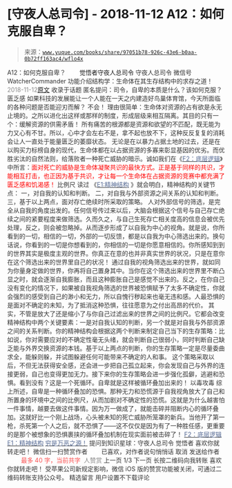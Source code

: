 # [守夜人总司令] - 2018-11-12 A12：如何克服自卑？

> 来源：[`www.yuque.com/books/share/97051b78-926c-43e6-b0aa-0b72ff163ac4/wflo4x`](https://www.yuque.com/books/share/97051b78-926c-43e6-b0aa-0b72ff163ac4/wflo4x)

<ne-p id="520f42f3293818f927861ebbd5b15da4_p_0" data-lake-id="520f42f3293818f927861ebbd5b15da4_p_0"><ne-text id="u94c435aa" style="color: rgb(51, 51, 51);">A12：如何克服自卑？</ne-text></ne-p> <ne-p id="d1ef4fd460fa434473259218b93f23e5" data-lake-id="d1ef4fd460fa434473259218b93f23e5"><ne-text id="u489fb3a8" ne-fontsize="12" style="color: rgb(255, 255, 255);">原创</ne-text><ne-text id="ua7247bf7" ne-fontsize="14">觉悟者</ne-text><ne-text id="u5ffff59a" ne-fontsize="14">守夜人总司令</ne-text></ne-p> <ne-p id="46614161406f31765b8bbcd332148414" data-lake-id="46614161406f31765b8bbcd332148414"><ne-text id="u95739af3" ne-fontsize="14" ne-bold="true" style="color: rgb(51, 51, 51);">守夜人总司令</ne-text></ne-p> <ne-p id="aecf1d2f9f602225f6e0c9c2ee2f0198" data-lake-id="aecf1d2f9f602225f6e0c9c2ee2f0198"><ne-text id="u1195f6dd" ne-fontsize="14" style="color: rgb(51, 51, 51);">微信号</ne-text><ne-text id="uf714a33e" ne-fontsize="14" style="color: rgb(51, 51, 51);">WatcherCommander</ne-text></ne-p> <ne-p id="e5cb56eb175de1084df61823b8cd1ef6" data-lake-id="e5cb56eb175de1084df61823b8cd1ef6"><ne-text id="u53ad98ff" ne-fontsize="14" style="color: rgb(51, 51, 51);">功能介绍</ne-text><ne-text id="u435be072" ne-fontsize="14" style="color: rgb(51, 51, 51);">结构学：生命体在其生存结构中的求存之道！</ne-text></ne-p> <ne-p id="237afe05dfced6b4eb3c051413e474f4" data-lake-id="237afe05dfced6b4eb3c051413e474f4"><ne-text id="ubd87c27e" style="color: rgb(140, 140, 140);">2018-11-12</ne-text>[<ne-text id="ub529ea24" ne-fontsize="14">原文</ne-text>](https://mp.weixin.qq.com/s?__biz=MzAxNDk1NjI2Mw==&mid=2247484034&idx=1&sn=db0779cd2c15dff1ae7433e284dee542&chksm=9b8a210aacfda81cd0b51cdb8a5b695b6b205cd4e9aa3b3a31c4ac0ebc85581d5d598fd348f4&scene=27#wechat_redirect&cpage=464)</ne-p> <ne-p id="a387e535da8a7bc80fe9d77f523b2c78" data-lake-id="a387e535da8a7bc80fe9d77f523b2c78"><ne-text id="uc55d8bc9" style="color: rgb(51, 51, 51);">收录于话题</ne-text></ne-p> <ne-p id="1d5ee9101ef626248d394b2a998c0b4f" data-lake-id="1d5ee9101ef626248d394b2a998c0b4f"><ne-text id="ub5fb5ce8" ne-fontsize="13" style="color: rgb(51, 51, 51);">匿名提问：司令，自卑的本质是什么？该如何克服？</ne-text></ne-p> <ne-p id="3d1fbb8db67e1e785d2c741c4923b0f9" data-lake-id="3d1fbb8db67e1e785d2c741c4923b0f9"><ne-text id="u43e0fd2b" ne-bold="true" style="color: rgb(51, 51, 51);">匮乏感</ne-text></ne-p> <ne-p id="b20e6fb5ab2fb9f2f4b75e9820a2577c" data-lake-id="b20e6fb5ab2fb9f2f4b75e9820a2577c"><ne-text id="uaac0b1e7" style="color: rgb(51, 51, 51);">如果科技的发展能让一个人能在一天之内建造好鸟巢体育馆，今天所面临的各种问题是否能迎刃而解？</ne-text></ne-p> <ne-p id="e0aefc2ac570ce85ef4ab6eef19e0e46" data-lake-id="e0aefc2ac570ce85ef4ab6eef19e0e46"><ne-text id="u22f81f51" style="color: rgb(51, 51, 51);">不会！</ne-text></ne-p> <ne-p id="80aa0c081d6aaad7abbb94d707afc147" data-lake-id="80aa0c081d6aaad7abbb94d707afc147"><ne-text id="u31b96cc2" style="color: rgb(51, 51, 51);">理由很简单：</ne-text><ne-text id="ua7cb2fbe" ne-bold="true" style="color: rgb(51, 51, 51);">生命体对资源的占有欲是永无止境的。之所以进化出这样或那样的制度，形成层级来相互隔离。其目的只有一个：缓解资源的供需矛盾！</ne-text></ne-p> <ne-p id="b70579141a450065782e8b534280be9d" data-lake-id="b70579141a450065782e8b534280be9d"><ne-text id="u5e751a06" ne-bold="true" style="color: rgb(51, 51, 51);">所有痛苦的根源都是资源和欲望的不匹配，既无能为力又心有不甘。</ne-text><ne-text id="u70de10c3" style="color: rgb(51, 51, 51);">所以，心中才会左右不是，拿不起也放不下，这种反反复复的消耗会让人一直处于能量匮乏的萎靡状态。</ne-text></ne-p> <ne-p id="3454c1b2bc0c6fb4698bb37fb5175116" data-lake-id="3454c1b2bc0c6fb4698bb37fb5175116"><ne-text id="udbdd7004" ne-bold="true" style="color: rgb(51, 51, 51);">无论是在以暴力占据土地的过去，还是在以购买力标榜自身的现代，生命体都在以占据资源的多寡来彰显基因的优劣。而优胜劣汰的自然法则，给落败者一种死亡威胁的暗示。</ne-text><ne-text id="u2394358e" style="color: rgb(51, 51, 51);">诚如我们在《</ne-text>[<ne-text id="u11a2e970" style="color: rgb(87, 107, 149);">F2：底层逻辑</ne-text>](http://mp.weixin.qq.com/s?__biz=MzAxNDk1NjI2Mw==&mid=2247483905&idx=1&sn=e13c2886d004d818f12f6981f4c4e35a&chksm=9b8a2189acfda89f1a2b2326514ec0f5e6696cb737fc89b123afad6198807fa669769a850cd3&scene=21#wechat_redirect)<ne-text id="u55bc5c48" style="color: rgb(51, 51, 51);">》中所言：</ne-text><ne-text id="u59f1d694" style="color: rgb(255, 0, 0);">面对死亡的威胁是生命体凝聚共识的最快方式。正是基于同样的共识，才能相互打击，也正因为基于共识，才让每一个生命体在占据资源的竞赛中都充满了匮乏感和饥渴感！</ne-text></ne-p> <ne-p id="95437addd71f37999ce3d450f93e4d5d" data-lake-id="95437addd71f37999ce3d450f93e4d5d"><ne-text id="u8b5aad73" ne-bold="true" style="color: rgb(51, 51, 51);">比例尺</ne-text></ne-p> <ne-p id="61ed5611e6422bf07591c199379ab299" data-lake-id="61ed5611e6422bf07591c199379ab299"><ne-text id="uc313a48d" style="color: rgb(51, 51, 51);">读过 《</ne-text>[<ne-text id="u146711aa" style="color: rgb(87, 107, 149);">E1:精神结构</ne-text>](http://mp.weixin.qq.com/s?__biz=MzAxNDk1NjI2Mw==&mid=2247483951&idx=1&sn=b8c11a2ac4777cebb5bb07c2c7fc29cc&chksm=9b8a21a7acfda8b10fcc253606d8b6f2003a333dc022fc89929894fde1c1394a01a4405ac338&scene=21#wechat_redirect) <ne-text id="u1be62afa" style="color: rgb(51, 51, 51);">》就会明白，精神结构的关键节点：</ne-text></ne-p> <ne-p id="6c37436e8068c52e7c8d87e5af9bc127" data-lake-id="6c37436e8068c52e7c8d87e5af9bc127"><ne-text id="ude62a762" ne-bold="true" style="color: rgb(51, 51, 51);">一，对自我的认知和判断</ne-text><ne-text id="u02ddaee0" style="color: rgb(51, 51, 51);">。</ne-text></ne-p> <ne-p id="3ec7d0e7e0ef16ba9654f81b063a406c" data-lake-id="3ec7d0e7e0ef16ba9654f81b063a406c"><ne-text id="u1daf0a82" ne-bold="true" style="color: rgb(51, 51, 51);">二，对自我与外部资源之间关系的认知和判断。</ne-text></ne-p> <ne-p id="b2b7a13b8524a80eb427c464ca681120" data-lake-id="b2b7a13b8524a80eb427c464ca681120"><ne-text id="u9d405907" ne-bold="true" style="color: rgb(51, 51, 51);">三，基于以上两点，面对存亡绝续时所采取的策略。</ne-text></ne-p> <ne-p id="63a5f1c75e241b29e74ff57e478c5aae" data-lake-id="63a5f1c75e241b29e74ff57e478c5aae"><ne-text id="u360c45b5" style="color: rgb(51, 51, 51);">人对外部信号的筛选，是完全从自我的角度出发的。任何信号传过来以后，大脑会根据这个信号与自己存亡绝续之间的紧要程度来做筛选。久而久之，与自己生死存亡相关度高的信息会被优先处理，反之，则会被忽略掉。从而逐步形成了以自我为中心的视角。就是说，你所看到的一切，相信的一切，外部的一切反馈，都是以自我为中心筛选出来的。换句话说，你看到的一切是你想看到的，你相信的一切是你愿意相信的。</ne-text><ne-text id="uc8de06fc" ne-bold="true" style="color: rgb(51, 51, 51);">你所感知到到的世界其实是极度主观的世界。你真正在意的也并非真实世界的状况，只是在意你在这个筛选出来的世界里自己的状况！</ne-text></ne-p> <ne-p id="3333b179a50b74eb67525cdcc3c30273" data-lake-id="3333b179a50b74eb67525cdcc3c30273"><ne-text id="u7d9f14c2" style="color: rgb(51, 51, 51);">通过自我的视角筛选出来的世界，就如同为你量身定做的世界，你再将自己置身其中。当你在这个筛选出来的世界里不断凸显之时，就会逐渐自我膨胀，而且这种膨胀自己是感觉不出来的。反之，在你自己没有变化的情况下，如果被自我视角筛选的世界被恐惧赋予了太多不确定性，你就会强烈的感受到自己的渺小和无力，所以自愧行秽起来也毫无违和感。</ne-text><ne-text id="u45c0e1c3" ne-bold="true" style="color: rgb(51, 51, 51);">人最恐惧的是面对不确定的未知，为了抵消这种恐惧，往往愿意为之付出高昂的代价。</ne-text></ne-p> <ne-p id="352641f5cd551f783353de7c1cd1dd5f" data-lake-id="352641f5cd551f783353de7c1cd1dd5f"><ne-text id="u42184751" style="color: rgb(51, 51, 51);">其实，不管是放大了还是缩小了与你自己过滤出来的世界之间的比例尺。它都会改变精神结构中两个关键要素：一是对自我认知的判断，另一个就是对自我与外部资源之间的关系判断。你的精神结构会根据这两个判断来制定自己当下的生存策略：比如说，你对需要应对的不确定性毫无头绪，就会判断自己很弱小，同时判断自己缺乏能与外界交换资源的本钱。基于以上两点的判断，你的生存策略一定是尽量委曲求全，能躲则躲，并试图躲避任何可能带来不确定的人和事。</ne-text></ne-p> <ne-p id="cc297c1b483b6fa2a4f319b8f5ff0782" data-lake-id="cc297c1b483b6fa2a4f319b8f5ff0782"><ne-text id="u6b44dfbf" style="color: rgb(51, 51, 51);">这个策略采取以后，不但无法获得安全感，还会进一步把自己孤立起来，你会发现自己与外界的连接更弱，自己也变得更加无力。接下来你的生存策略会进一步强化孤僻，逃避和恐惧。看到没有？这是一个死循环。自卑就是这样被循环叠加出来的！</ne-text></ne-p> <ne-p id="253168fa80f8831b31c6552bb546a4c4" data-lake-id="253168fa80f8831b31c6552bb546a4c4"><ne-text id="ucd65777d" ne-bold="true" style="color: rgb(51, 51, 51);">以毒攻毒</ne-text></ne-p> <ne-p id="3a16b517c265f84b37c70ec93837f9fa" data-lake-id="3a16b517c265f84b37c70ec93837f9fa"><ne-text id="u89bda637" style="color: rgb(51, 51, 51);">综上所述，自卑是一种循环叠加的恐惧。那种无力和恐慌源于自我视角放大了自己和所置身的环境中之间的比例尺，从而加剧对不确定性的恐慌。这就是为什么越害怕一件事情，越要去做这件事情。因为万一做成了，就能击碎并阻断内心的循环叠加。这就好比一个刚上战场，心头被未知的死亡威胁所笼罩的新兵。当他开了第一枪，杀死第一个人之后，就不恐惧了——这不仅仅是因为有了一种胜任感，更重要的是那个被想象的恐惧裹挟的循环叠加机制在现实面前被击碎了！</ne-text></ne-p> <ne-p id="b9b8e5f522116ac16e1aecb7505eb557" data-lake-id="b9b8e5f522116ac16e1aecb7505eb557">[<ne-text id="u57c1396c" ne-fontsize="14" style="color: rgb(87, 107, 149);">F2：底层逻辑</ne-text>](http://mp.weixin.qq.com/s?__biz=MzAxNDk1NjI2Mw==&mid=2247483905&idx=1&sn=e13c2886d004d818f12f6981f4c4e35a&chksm=9b8a2189acfda89f1a2b2326514ec0f5e6696cb737fc89b123afad6198807fa669769a850cd3&scene=21#wechat_redirect)</ne-p> <ne-p id="eed99bbac9db32d66d15f0e3306f2b67" data-lake-id="eed99bbac9db32d66d15f0e3306f2b67">[<ne-text id="u33868130" ne-fontsize="14" style="color: rgb(87, 107, 149);">E1：精神结构</ne-text>](http://mp.weixin.qq.com/s?__biz=MzAxNDk1NjI2Mw==&mid=2247483951&idx=1&sn=b8c11a2ac4777cebb5bb07c2c7fc29cc&chksm=9b8a21a7acfda8b10fcc253606d8b6f2003a333dc022fc89929894fde1c1394a01a4405ac338&scene=21#wechat_redirect)</ne-p> <ne-p id="9a3e731eaf24a0f859e6ddf8e73d699d" data-lake-id="9a3e731eaf24a0f859e6ddf8e73d699d">[<ne-text id="uabff0fc1" ne-fontsize="14" style="color: rgb(87, 107, 149);">穷是万恶之源！</ne-text>](http://mp.weixin.qq.com/s?__biz=MzAxNDk1NjI2Mw==&mid=2247483823&idx=1&sn=e54ebe9891b302dc0bf1815c76ccf8b7&chksm=9b8a2227acfdab31a05e273addd9159d4b8263d58d3c58bf214841c8189157519719c3427306&scene=21#wechat_redirect)</ne-p> <ne-p id="2cf262ace98202a157e308588e702852" data-lake-id="2cf262ace98202a157e308588e702852" ne-alignment="center"><ne-text id="ud2e0d3a0" ne-bold="true" style="color: rgb(51, 51, 51);">提问到知识星球：守夜人总司令</ne-text></ne-p>  <ne-p id="1beabfaaf85714c6f486d6df804235f1" data-lake-id="1beabfaaf85714c6f486d6df804235f1" ne-alignment="center"><ne-card data-card-name="image" data-card-type="inline" id="LegqR" data-event-boundary="card" style="color: rgb(51, 51, 51);"><ne-p id="ec88dfd38ad6d1719677025bcb27574b" data-lake-id="ec88dfd38ad6d1719677025bcb27574b"><ne-text id="ufd1d2ea0" style="color: rgb(51, 51, 51);">觉悟者</ne-text></ne-p> <ne-p id="8c6f2b5b1cfe09b0d6c0cb324eaae6ee" data-lake-id="8c6f2b5b1cfe09b0d6c0cb324eaae6ee"><ne-text id="ubeba5b38" style="color: rgb(51, 51, 51);">喜欢你就转走吧！</ne-text></ne-p> <ne-p id="30c095dd32a800164a0c64a49532b9a2" data-lake-id="30c095dd32a800164a0c64a49532b9a2"><ne-text id="u4e0abb67" ne-bold="true" style="color: rgb(51, 51, 51);">微信扫一扫赞赏作者</ne-text><ne-text id="ud4ac82d9" ne-bold="true" style="color: rgb(255, 255, 255);">赞赏</ne-text></ne-p> <ne-p id="651c90682296c11b1cfed5893304be28" data-lake-id="651c90682296c11b1cfed5893304be28"><ne-text id="u536c6c21" style="color: rgb(51, 51, 51);">已喜欢，</ne-text><ne-text id="u16fa2055">对作者说句悄悄话</ne-text></ne-p> <ne-p id="63021f16dc5fe1ac3bd322b478c60ea9" data-lake-id="63021f16dc5fe1ac3bd322b478c60ea9"><ne-text id="u35314257" style="color: rgb(51, 51, 51);">取消</ne-text></ne-p> <ne-p id="41086951bdeb07256cf896141947b21d" data-lake-id="41086951bdeb07256cf896141947b21d"><ne-text id="uf099d934" ne-fontsize="14" ne-bold="true" style="color: rgb(51, 51, 51);">发送给作者</ne-text></ne-p> <ne-p id="713d143046f30560d3eaaa93a2a8c8fe" data-lake-id="713d143046f30560d3eaaa93a2a8c8fe"><ne-text id="u39dda661" ne-bold="true" style="color: rgb(255, 255, 255);">发送</ne-text></ne-p> <ne-p id="9629a18caa4274d79a5076c472b85843" data-lake-id="9629a18caa4274d79a5076c472b85843"><ne-text id="u6ca13b43" ne-fontsize="13" style="color: rgb(250, 81, 81);">最多 40 字，当前共字</ne-text></ne-p> <ne-p id="71831f27513b7a0445b4ccb36a39d38c" data-lake-id="71831f27513b7a0445b4ccb36a39d38c"><ne-text id="u8d143626" style="color: rgb(136, 136, 136);"> 人赞赏</ne-text></ne-p> <ne-p id="d604c50b68e3d625fbee8aad181e803c" data-lake-id="d604c50b68e3d625fbee8aad181e803c"><ne-text id="u7bd17347" style="color: rgb(51, 51, 51);">上一页</ne-text> <ne-text id="ub1ee2722">1</ne-text><ne-text id="u382cdc69" style="color: rgb(51, 51, 51);">/3 下一页</ne-text></ne-p> <ne-p id="04ed124932162c6662720102d2487ab8" data-lake-id="04ed124932162c6662720102d2487ab8"><ne-text id="u502d4d00" style="color: rgb(51, 51, 51);">长按二维码向我转账</ne-text></ne-p> <ne-p id="5aac88a69ad7435f63e69b12d2c11e3d" data-lake-id="5aac88a69ad7435f63e69b12d2c11e3d"><ne-text id="uc8741299" style="color: rgb(51, 51, 51);">喜欢你就转走吧！</ne-text></ne-p> <ne-p id="1ff5252824b2e833cbc97aa6136da4f2" data-lake-id="1ff5252824b2e833cbc97aa6136da4f2"><ne-text id="u589bc3dc" style="color: rgb(51, 51, 51);">受苹果公司新规定影响，微信 iOS 版的赞赏功能被关闭，可通过二维码转账支持公众号。</ne-text></ne-p> <ne-h3 id="W53MU" data-lake-id="W53MU"><ne-heading-ext><ne-heading-anchor></ne-heading-anchor><ne-heading-fold></ne-heading-fold></ne-heading-ext><ne-heading-content><ne-text id="ua5564781" ne-fontsize="16" style="color: rgb(51, 51, 51);">精选留言</ne-text></ne-heading-content></ne-h3> <ne-p id="7182b8581403467a04bbd7a4e5c448da" data-lake-id="7182b8581403467a04bbd7a4e5c448da"><ne-text id="u7b06266e" style="color: rgb(51, 51, 51);">用户设置不下载评论</ne-text></ne-p></ne-card></ne-p>